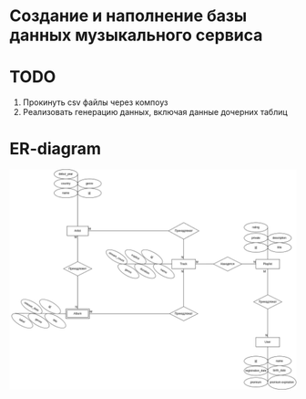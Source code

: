 # Создание и наполнение базы данных музыкального сервиса

# TODO
1. Прокинуть csv файлы через компоуз 
2. Реализовать генерацию данных, включая данные дочерних таблиц 

# ER-diagram
![er-diagram.png](./diagram/er-diagram.drawio.png)
